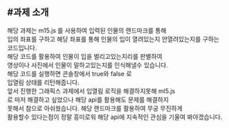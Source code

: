 #과제 소개
---------
해당 과제는 m15.js 를 사용하여 입력된 인물의 랜드마크를 통해    
입의 좌표를 구하고 해당 좌표를 통해 인물의 입이 열려있는지
안열려있는지를 구하는 코드입니다.   
해당 코드를 활용하여 인물이 입을 벌리고있는지리를 판별하여   
영상이나 사진에서 인물이 말하고있는지를 인식해낼수 있습니다.   
해당 코드를 실행하면  콘솔창에서 true와 false 로  
입열림 상태를 리턴해줍니다.   
앞서 진행한 그래픽스 과제에서 입열림 로직을 해결하지못해 ml5.js   
로 마저 해결하고 싶었으나 해당 api를 활용해도 문제를 해결하지    
못해서 참으로 아쉬웠습니다. 해당 랜드마크를 활용하여 무궁 무진하게   
활용할수 있다는점이 정말 흥미로워 해당 api에 지속적인 관심을
기울여 봐야겠습니다.
